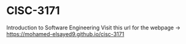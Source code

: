 # CISC-3171
Introduction to Software Engineering
Visit this url for the webpage -> https://mohamed-elsayed9.github.io/cisc-3171
